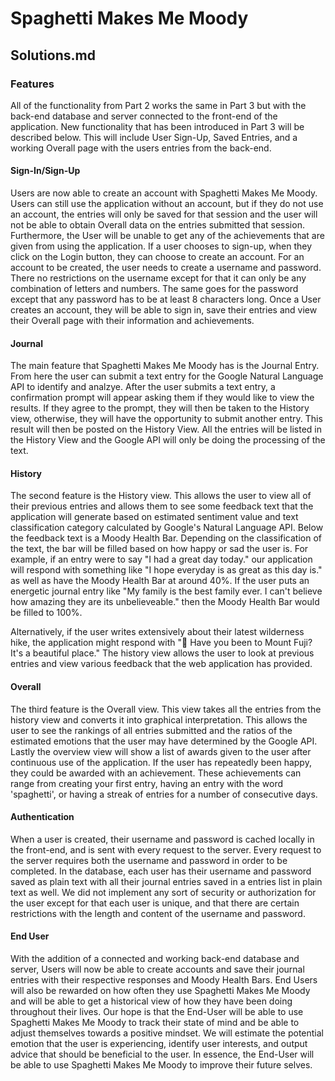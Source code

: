 # Spaghetti Makes Me Moody 
## Solutions.md

### Features

All of the functionality from Part 2 works the same in Part 3 but with the back-end database and server connected to the front-end of the application. New functionality that has been introduced in Part 3 will be described below. This will include User Sign-Up, Saved Entries, and a working Overall page with the users entries from the back-end. 

#### Sign-In/Sign-Up
Users are now able to create an account with Spaghetti Makes Me Moody. Users can still use the application without an account, but if they do not use an account, the entries will only be saved for that session and the user will not be able to obtain Overall data on the entries submitted that session. Furthermore, the User will be unable to get any of the achievements that are given from using the application. If a user chooses to sign-up, when they click on the Login button, they can choose to create an account. For an account to be created, the user needs to create a username and password. There no restrictions on the username except for that it can only be any combination of letters and numbers. The same goes for the password except that any password has to be at least 8 characters long. Once a User creates an account, they will be able to sign in, save their entries and view their Overall page with their information and achievements. 

#### Journal
The main feature that Spaghetti Makes Me Moody has is the Journal Entry. From here the user can submit a text entry for the Google Natural Language API to identify and analzye. After the user submits a text entry, a confirmation prompt will appear asking them if they would like to view the results. If they agree to the prompt, they will then be taken to the History view, otherwise, they will have the opportunity to submit another entry. This result will then be posted on the History View. All the entries will be listed in the History View and the Google API will only be doing the processing of the text. 

#### History
The second feature is the History view. This allows the user to view all of their previous entries and allows them to see some feedback text that the application will generate based on estimated sentiment value and text classification category calculated by Google's Natural Language API. Below the feedback text is a Moody Health Bar. Depending on the classification of the text, the bar will be filled based on how happy or sad the user is. For example, if an entry were to say "I had a great day today." our application will respond with something like "I hope everyday is as great as this day is." as well as have the Moody Health Bar at around 40%. If the user puts an energetic journal entry like "My family is the best family ever. I can't believe how amazing they are its unbelieveable." then the Moody Health Bar would be filled to 100%.  

Alternatively, if the user writes extensively about their latest wilderness hike, the application might respond with "🗻 Have you been to Mount Fuji? It's a beautiful place." The history view allows the user to look at previous entries and view various feedback that the web application has provided.

#### Overall
The third feature is the Overall view. This view takes all the entries from the history view and converts it into graphical interpretation. This allows the user to see the rankings of all entries submitted and the ratios of the estimated emotions that the user may have determined by the Google API. Lastly the overview view will show a list of awards given to the user after continuous use of the application. If the user has repeatedly been happy, they could be awarded with an achievement. These achievements can range from creating your first entry, having an entry with the word 'spaghetti', or having a streak of entries for a number of consecutive days.

#### Authentication
When a user is created, their username and password is cached locally in the front-end, and is sent with every request to the server. Every request to the server requires both the username and password in order to be completed. In the database, each user has their username and password saved as plain text with all their journal entries saved in a entries list in plain text as well. We did not implement any sort of security or authorization for the user except for that each user is unique, and that there are certain restrictions with the length and content of the username and password. 

#### End User
With the addition of a connected and working back-end database and server, Users will now be able to create accounts and save their journal entries with their respective responses and Moody Health Bars. End Users will also be rewarded on how often they use Spaghetti Makes Me Moody and will be able to get a historical view of how they have been doing throughout their lives. Our hope is that the End-User will be able to use Spaghetti Makes Me Moody to track their state of mind and be able to adjust themselves towards a positive mindset. We will estimate the potential emotion that the user is experiencing, identify user interests, and output advice that should be beneficial to the user. In essence, the End-User will be able to use Spaghetti Makes Me Moody to improve their future selves.
